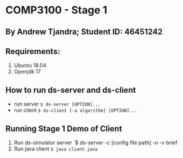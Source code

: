 # COMP3100 - Stage 1


## By Andrew Tjandra; Student ID: 46451242

## Requirements: 

1. Ubuntu 18.04
2. Openjdk 17

## How to run ds-server and ds-client

* run server `$ ds-server [OPTION]...`
* run client `$ ds-client [-a algorithm] [OPTION]...`

## Running Stage 1 Demo of Client

1. Run ds-simulator server `$ ds-server -c [config file path] -n -v brief
2. Run java client `$ java client.java`
